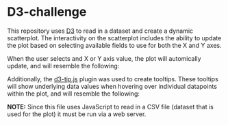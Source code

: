 # D3-challenge

This repository uses [D3](https://d3js.org/) to read in a dataset and create a dynamic scatterplot. The interactivity on the scatterplot includes the ability to update the plot based on selecting available fields to use for both the X and Y axes.

When the user selects and X or Y axis value, the plot will automically update, and will resemble the following:

Additionally, the [d3-tip.js](https://github.com/caged/d3-tip) plugin was used to create tooltips. These tooltips will show underlying data values when hovering over individual datapoints within the plot, and will resemble the following:

**NOTE:** Since this file uses JavaScript to read in a CSV file (dataset that is used for the plot) it  must be run via a web server.   
